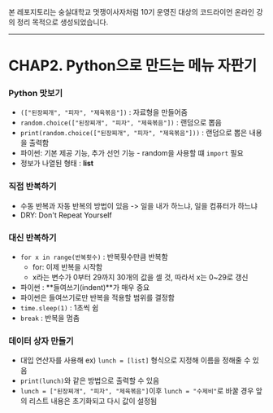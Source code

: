 본 레포지토리는 숭실대학교 멋쟁이사자처럼 10기 운영진 대상의 코드라이언 온라인 강의 정리 목적으로 생성되었습니다.

------

# CHAP2. Python으로 만드는 메뉴 자판기

### Python 맛보기
- ```(["된장찌개", "피자", "제육볶음"])``` : 자료형을 만들어줌
- ```random.choice(["된장찌개", "피자", "제육볶음"])``` : 랜덤으로 뽑음
- ```print(random.choice(["된장찌개", "피자", "제육볶음"]))``` : 랜덤으로 뽑은 내용을 출력함
- 파이썬: 기본 제공 기능, 추가 선언 기능 - random을 사용할 떄 ```import``` 필요
- 정보가 나열된 형태 : **list**

### 직접 반복하기
- 수동 반복과 자동 반복의 방법이 있음 -> 일을 내가 하느냐, 일을 컴퓨터가 하느냐
- DRY: Don't Repeat Yourself


### 대신 반복하기
- ```for x in range(반복횟수)``` : 반복횟수만큼 반복함
    - for: 이제 반복을 시작함
    - x라는 변수가 0부터 29까지 30개의 값을 셀 것, 따라서 x는 0~29로 갱신
- 파이썬 : **들여쓰기(indent)**가 매우 중요
- 파이썬은 들여쓰기로만 반복을 적용할 범위를 결정함
- ```time.sleep(1)``` : 1초씩 쉼
- ```break``` : 반복을 멈춤

### 데이터 상자 만들기
- 대입 연산자를 사용해 ex) ```lunch = [list]``` 형식으로 지정해 이름을 정해줄 수 있음
- ```print(lunch)```와 같은 방법으로 출력할 수 있음
- ```lunch = ["된장찌개", "피자", "제육볶음"]```이후 ```lunch = "수제비"```로 바꿀 경우 앞의 리스트 내용은 초기화되고 다시 값이 설정됨